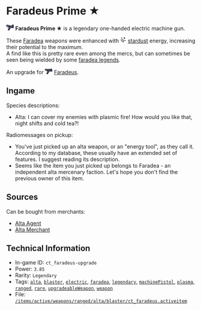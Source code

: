 # Faradeus Prime ★

<img src="https://raw.githubusercontent.com/Ceterai/Enternia/main/items/active/weapons/ranged/alta/blaster/ct_faradeus_2.png" alt="Faradeus Prime ★ icon" loading="lazy" height=16px width="auto" /> **Faradeus Prime ★** is a legendary one-handed electric machine gun.

These [Faradea](https://ceterai.github.io/MyEnternia/Wiki/Tags/Faradea) weapons were enhanced with <img src="https://raw.githubusercontent.com/Ceterai/Enternia/main/items/generic/crafting/ct_stardust.png" alt="Stardust icon" loading="lazy" height=16px width="auto" /> [stardust](https://ceterai.github.io/MyEnternia/Wiki/Stardust) energy, increasing their potential to the maximum.  
A find like this is pretty rare even among the mercs, but can sometimes be seen being wielded by some [faradea legends](https://ceterai.github.io/MyEnternia/Wiki/FaradeaLegend).

An upgrade for <img src="https://raw.githubusercontent.com/Ceterai/Enternia/main/items/active/weapons/ranged/alta/blaster/ct_faradeus.png" alt="Faradeus icon" loading="lazy" height=16px width="auto" /> [Faradeus](https://ceterai.github.io/MyEnternia/Wiki/Faradeus).

## Ingame

Species descriptions:

- Alta: I can cover my enemies with plasmic fire! How would you like that, night shifts and cold tea?!

Radiomessages on pickup:

- You've just picked up an alta weapon, or an "energy tool", as they call it. According to my database, these usually have an extended set of features. I suggest reading its description.
- Seems like the item you just picked up belongs to Faradea - an independent alta mercenary faction. Let's hope you don't find the previous owner of this item.

## Sources

Can be bought from merchants:

- [Alta Agent](https://ceterai.github.io/MyEnternia/Wiki/AltaAgent)
- [Alta Merchant](https://ceterai.github.io/MyEnternia/Wiki/AltaMerchant)

## Technical Information

- In-game ID: `ct_faradeus-upgrade`
- Power: `3.85`
- Rarity: `Legendary`
- Tags: [`alta`](https://ceterai.github.io/MyEnternia/Wiki/Tags/Alta), [`blaster`](https://ceterai.github.io/MyEnternia/Wiki/Tags/Blaster), [`electric`](https://ceterai.github.io/MyEnternia/Wiki/Tags/Electric), [`faradea`](https://ceterai.github.io/MyEnternia/Wiki/Tags/Faradea), [`legendary`](https://ceterai.github.io/MyEnternia/Wiki/Tags/Legendary), [`machinePistol`](https://ceterai.github.io/MyEnternia/Wiki/Tags/MachinePistol), [`plasma`](https://ceterai.github.io/MyEnternia/Wiki/Tags/Plasma), [`ranged`](https://ceterai.github.io/MyEnternia/Wiki/Tags/Ranged), [`rare`](https://ceterai.github.io/MyEnternia/Wiki/Tags/Rare), [`upgradeableWeapon`](https://ceterai.github.io/MyEnternia/Wiki/Tags/UpgradeableWeapon), [`weapon`](https://ceterai.github.io/MyEnternia/Wiki/Tags/Weapon)
- File: [`/items/active/weapons/ranged/alta/blaster/ct_faradeus.activeitem`](https://github.com/Ceterai/Enternia/blob/main/items/active/weapons/ranged/alta/blaster/ct_faradeus.activeitem)
